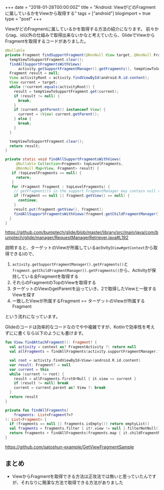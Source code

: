 +++
date = "2018-01-28T00:00:00Z"
title = "Android: ViewがどのFragmentに属しているかをViewから取得する"
tags = ["android"]
blogimport = true
type = "post"
+++

ViewがどのFragmentに属しているかを取得する方法の紹介になります。
前々からtag、id以外の仕組みで取得出来ないかなと考えていたら、GlideでViewからFragmentを取得するコードがありました。

```java
@Nullable
private Fragment findSupportFragment(@NonNull View target, @NonNull FragmentActivity activity) {
  tempViewToSupportFragment.clear();
  findAllSupportFragmentsWithViews(
      activity.getSupportFragmentManager().getFragments(), tempViewToSupportFragment);
  Fragment result = null;
  View activityRoot = activity.findViewById(android.R.id.content);
  View current = target;
  while (!current.equals(activityRoot)) {
    result = tempViewToSupportFragment.get(current);
    if (result != null) {
      break;
    }
    if (current.getParent() instanceof View) {
      current = (View) current.getParent();
    } else {
      break;
    }
  }

  tempViewToSupportFragment.clear();
  return result;
}

private static void findAllSupportFragmentsWithViews(
     @Nullable Collection<Fragment> topLevelFragments,
     @NonNull Map<View, Fragment> result) {
   if (topLevelFragments == null) {
     return;
   }
   for (Fragment fragment : topLevelFragments) {
    // getFragment()s in the support FragmentManager may contain null values, see #1991.
    if (fragment == null || fragment.getView() == null) {
      continue;
    }
    result.put(fragment.getView(), fragment);
    findAllSupportFragmentsWithViews(fragment.getChildFragmentManager().getFragments(), result);
  }
}
```

https://github.com/bumptech/glide/blob/master/library/src/main/java/com/bumptech/glide/manager/RequestManagerRetriever.java#L192

説明すると、ターゲットのViewが所属しているactivity(`View#getContext`から取得できる)ので、

1. `activity.getSupportFragmentManager().getFragments()`と`fragment.getChildFragmentManager().getFragments()`から、Activityが保持している全Fragmentを取得する
2. それらのFragmentのTopのViewを取得する
3. ターゲットのViewのgetParentを辿っていき、2で取得したViewと一致するViewを探す
4. 一致したViewが所属するFragment == ターゲットのViewが所属するFragment

という流れになっています。

Glideのコードは効率的なコードなのでやや複雑ですが、Kotlinで効率性を考えずにに書くなら以下のようにも書けます。

```kotlin
fun View.findAttachFragment(): Fragment? {
  val activity = context as? FragmentActivity ?: return null
  val allFragments = findAllFragments(activity.supportFragmentManager.fragments)

  val root = activity.findViewById<View>(android.R.id.content)
  var result: Fragment? = null
  var current = this
  while (current != root) {
    result = allFragments.firstOrNull { it.view == current }
    if (result != null) break
    current = current.parent as? View ?: break
  }
  return result
}

private fun findAllFragments(
    fragments: List<Fragment?>?
): List<Fragment> {
  if (fragments == null || fragments.isEmpty()) return emptyList()
  val fragments = fragments.filter { it?.view != null }.filterNotNull()
  return fragments + findAllFragments(fragments.map { it.childFragmentManager.fragments }.flatten())
}
```

https://github.com/satoshun-example/GetViewFragmentSample


## まとめ

- ViewからFragmentを取得できる方法は正攻法では無いと思っていたんですが、それなりに簡潔な方法で取得できる方法がありました
